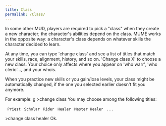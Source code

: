 ```yaml
---
title: Class
permalink: /Class/
---
```


In some other MUD, players are required to pick a "class" when they
create a new character; the character's abilities depend on the class.
MUME works in the opposite way: a character's class depends on whatever
skills the character decided to learn.

At any time, you can type 'change class' and see a list of titles that
match your skills, race, alignment, history, and so on. 'Change class X'
to choose a new class. Your choice only affects where you appear on 'who
warr', 'who cleric'..., and your whois.

When you practice new skills or you gain/lose levels, your class might
be automatically changed, if the one you selected earlier doesn't fit
you anymore.

For example: <nowiki>g \>change class You may choose among the following
titles:

` Priest`
` Scholar`
` Rider`
` Healer`
` Master Healer`
` ...`

\>change class healer Ok.

</pre>